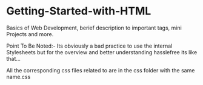 # Getting-Started-with-HTML
Basics of Web Development, berief description to important tags, mini Projects and more.

Point To Be Noted:-  Its obviously a bad practice to use the internal Stylesheets but for the overview and better understanding hasslefree its like that...


All the corresponding css files related to are in the css folder with the same name.css
